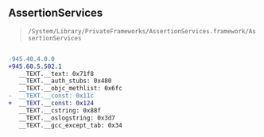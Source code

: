 ## AssertionServices

> `/System/Library/PrivateFrameworks/AssertionServices.framework/AssertionServices`

```diff

-945.40.4.0.0
+945.60.5.502.1
   __TEXT.__text: 0x71f8
   __TEXT.__auth_stubs: 0x480
   __TEXT.__objc_methlist: 0x6fc
-  __TEXT.__const: 0x11c
+  __TEXT.__const: 0x124
   __TEXT.__cstring: 0x88f
   __TEXT.__oslogstring: 0x3d7
   __TEXT.__gcc_except_tab: 0x34

```
